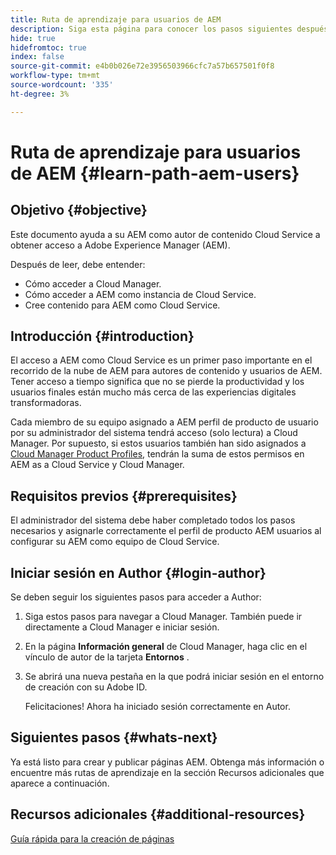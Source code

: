```yaml
---
title: Ruta de aprendizaje para usuarios de AEM
description: Siga esta página para conocer los pasos siguientes después de obtener acceso, si es un usuario AEM
hide: true
hidefromtoc: true
index: false
source-git-commit: e4b0b026e72e3956503966cfc7a57b657501f0f8
workflow-type: tm+mt
source-wordcount: '335'
ht-degree: 3%

---
```


# Ruta de aprendizaje para usuarios de AEM {#learn-path-aem-users}

## Objetivo {#objective}

Este documento ayuda a su AEM como autor de contenido Cloud Service a obtener acceso a Adobe Experience Manager (AEM).

Después de leer, debe entender:

* Cómo acceder a Cloud Manager.
* Cómo acceder a AEM como instancia de Cloud Service.
* Cree contenido para AEM como Cloud Service.

## Introducción  {#introduction}

El acceso a AEM como Cloud Service es un primer paso importante en el recorrido de la nube de AEM para autores de contenido y usuarios de AEM. Tener acceso a tiempo significa que no se pierde la productividad y los usuarios finales están mucho más cerca de las experiencias digitales transformadoras.

Cada miembro de su equipo asignado a AEM perfil de producto de usuario por su administrador del sistema tendrá acceso (solo lectura) a Cloud Manager. Por supuesto, si estos usuarios también han sido asignados a [Cloud Manager Product Profiles](https://experienceleague.adobe.com/docs/experience-manager-cloud-service/onboarding/onboarding-concepts/aem-cs-team-product-profiles.html?lang=en#cloud-manager-product-profiles), tendrán la suma de estos permisos en AEM as a Cloud Service y Cloud Manager.

## Requisitos previos  {#prerequisites}

El administrador del sistema debe haber completado todos los pasos necesarios y asignarle correctamente el perfil de producto AEM usuarios al configurar su AEM como equipo de Cloud Service.

## Iniciar sesión en Author {#login-author}

Se deben seguir los siguientes pasos para acceder a Author:

1. Siga estos pasos para navegar a Cloud Manager. También puede ir directamente a Cloud Manager e iniciar sesión.

1. En la página **Información general** de Cloud Manager, haga clic en el vínculo de autor de la tarjeta **Entornos** .

1. Se abrirá una nueva pestaña en la que podrá iniciar sesión en el entorno de creación con su Adobe ID.

   Felicitaciones! Ahora ha iniciado sesión correctamente en Autor.

## Siguientes pasos {#whats-next}

Ya está listo para crear y publicar páginas AEM. Obtenga más información o encuentre más rutas de aprendizaje en la sección Recursos adicionales que aparece a continuación.

## Recursos adicionales {#additional-resources}

[Guía rápida para la creación de páginas](https://experienceleague.adobe.com/docs/experience-manager-cloud-service/sites/authoring/getting-started/quick-start.html?lang=en)